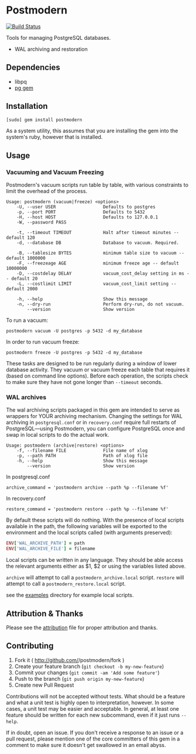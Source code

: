 Postmodern
==========

[![Build Status](https://travis-ci.org/wanelo/postmodern.svg?branch=master)](https://travis-ci.org/wanelo/postmodern)

Tools for managing PostgreSQL databases.

* WAL archiving and restoration

## Dependencies

* libpq
* [pg gem](http://rubygems.org/gems/pg)

## Installation

```bash
[sudo] gem install postmodern
```

As a system utility, this assumes that you are installing the gem into
the system's ruby, however that is installed.

## Usage

### Vacuuming and Vacuum Freezing

Postmodern's vacuum scripts run table by table, with various constraints
to limit the overhead of the process.

```
Usage: postmodern (vacuum|freeze) <options>
    -U, --user USER                  Defaults to postgres
    -p, --port PORT                  Defaults to 5432
    -H, --host HOST                  Defaults to 127.0.0.1
    -W, --password PASS

    -t, --timeout TIMEOUT            Halt after timeout minutes -- default 120
    -d, --database DB                Database to vacuum. Required.

    -B, --tablesize BYTES            minimum table size to vacuum -- default 1000000
    -F, --freezeage AGE              minimum freeze age -- default 10000000
    -D, --costdelay DELAY            vacuum_cost_delay setting in ms -- default 20
    -L, --costlimit LIMIT            vacuum_cost_limit setting -- default 2000

    -h, --help                       Show this message
    -n, --dry-run                    Perform dry-run, do not vacuum.
        --version                    Show version
```

To run a vacuum:

```
postmodern vacuum -U postgres -p 5432 -d my_database
```

In order to run vacuum freeze:

```
postmodern freeze -U postgres -p 5432 -d my_database
```

These tasks are designed to be run regularly during a window of lower
database activity. They vacuum or vacuum freeze each table that requires
it (based on command line options). Before each operation, the scripts check
to make sure they have not gone longer than `--timeout` seconds.

### WAL archives

The wal archiving scripts packaged in this gem are intended to serve as
wrappers for YOUR archiving mechanism. Changing the settings for WAL
archiving in `postgresql.conf` or in `recovery.conf` require full restarts
of PostgreSQL—using Postmodern, you can configure PostgreSQL once and swap
in local scripts to do the actual work.

```
Usage: postmodern (archive|restore) <options>
    -f, --filename FILE              File name of xlog
    -p, --path PATH                  Path of xlog file
    -h, --help                       Show this message
        --version                    Show version
```

In postgresql.conf

```
archive_command = 'postmodern archive --path %p --filename %f'
```

In recovery.conf

```
restore_command = 'postmodern restore --path %p --filename %f'
```

By default these scripts will do nothing. With the presence of local
scripts available in the path, the following variables will be
exported to the environment and the local scripts called (with arguments
preserved):

```ruby
ENV['WAL_ARCHIVE_PATH'] = path
ENV['WAL_ARCHIVE_FILE'] = filename
```

Local scripts can be written in any language. They should be able access
the relevant arguments either as $1, $2 or using the variables listed above.

`archive` will attempt to call a `postmodern_archive.local` script.
`restore` will attempt to call a `postmodern_restore.local` script.

see the [examples](https://github.com/wanelo/postmodern/tree/master/examples)
directory for example local scripts.

## Attribution & Thanks

Please see the [attribution](https://github.com/wanelo/postmodern/blob/master/ATTRIBUTION.md)
file for proper attribution and thanks.

## Contributing

1. Fork it ( http://github.com/<my-github-username>/postmodern/fork )
2. Create your feature branch (`git checkout -b my-new-feature`)
3. Commit your changes (`git commit -am 'Add some feature'`)
4. Push to the branch (`git push origin my-new-feature`)
5. Create new Pull Request

Contributions will not be accepted without tests. What should be a
feature and what a unit test is highly open to interpretation, however.
In some cases, a unit test may be easier and acceptable. In general,
at least one feature should be written for each new subcommand, even
if it just runs `--help`.

If in doubt, open an issue. If you don't receive a response to an issue
or a pull request, please mention one of the core committers of this
gem in a comment to make sure it doesn't get swallowed in an email abyss.
